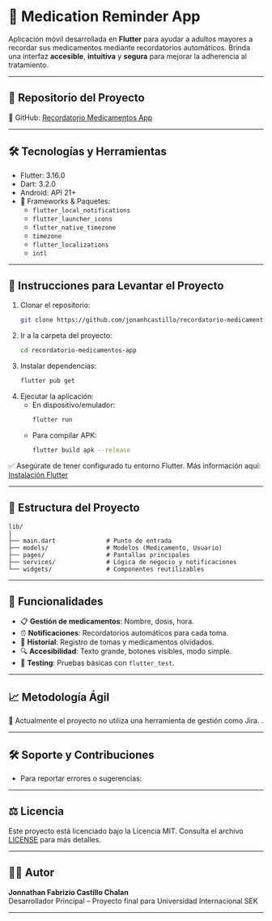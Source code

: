 
# 💊 Medication Reminder App

Aplicación móvil desarrollada en **Flutter** para ayudar a adultos mayores a recordar sus medicamentos mediante recordatorios automáticos. Brinda una interfaz **accesible**, **intuitiva** y **segura** para mejorar la adherencia al tratamiento.

---

## 🔗 Repositorio del Proyecto

📁 GitHub: [Recordatorio Medicamentos App](https://github.com/jonanhcastillo/recordatorio-medicamentos-app)

---

## 🛠️ Tecnologías y Herramientas

- Flutter: 3.16.0
- Dart: 3.2.0
- Android: API 21+
- 🚀 Frameworks & Paquetes:
  - `flutter_local_notifications`
  - `flutter_launcher_icons`
  - `flutter_native_timezone`
  - `timezone`
  - `flutter_localizations`
  - `intl`

---

## 🧪 Instrucciones para Levantar el Proyecto

1. Clonar el repositorio:
   ```bash
   git clone https://github.com/jonanhcastillo/recordatorio-medicamentos-app.git
   ```
2. Ir a la carpeta del proyecto:
   ```bash
   cd recordatorio-medicamentos-app
   ```
3. Instalar dependencias:
   ```bash
   flutter pub get
   ```
4. Ejecutar la aplicación:
   - En dispositivo/emulador:
     ```bash
     flutter run
     ```
   - Para compilar APK:
     ```bash
     flutter build apk --release
     ```

✅ Asegúrate de tener configurado tu entorno Flutter. Más información aquí: [Instalación Flutter](https://docs.flutter.dev/get-started/install)

---

## 🧩 Estructura del Proyecto

```
lib/
│
├── main.dart              # Punto de entrada
├── models/                # Modelos (Medicamento, Usuario)
├── pages/                 # Pantallas principales
├── services/              # Lógica de negocio y notificaciones
└── widgets/               # Componentes reutilizables
```

---

## 🧠 Funcionalidades

- 📋 **Gestión de medicamentos**: Nombre, dosis, hora.
- ⏰ **Notificaciones**: Recordatorios automáticos para cada toma.
- 🧠 **Historial**: Registro de tomas y medicamentos olvidados.
- 🔍 **Accesibilidad**: Texto grande, botones visibles, modo simple.
- 🧪 **Testing**: Pruebas básicas con `flutter_test`.

---

## 📈 Metodología Ágil

📌 Actualmente el proyecto no utiliza una herramienta de gestión como Jira. .

---

## 🛠️ Soporte y Contribuciones

- Para reportar errores o sugerencias: 

---

## ⚖️ Licencia

Este proyecto está licenciado bajo la Licencia MIT. Consulta el archivo [LICENSE](LICENSE) para más detalles.

---

## 👨‍💻 Autor

**Jonnathan Fabrizio Castillo Chalan**  
Desarrollador Principal – Proyecto final para Universidad Internacional SEK

---
